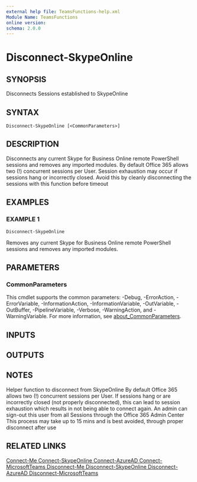```yaml
---
external help file: TeamsFunctions-help.xml
Module Name: TeamsFunctions
online version:
schema: 2.0.0
---
```


# Disconnect-SkypeOnline

## SYNOPSIS
Disconnects Sessions established to SkypeOnline

## SYNTAX

```
Disconnect-SkypeOnline [<CommonParameters>]
```

## DESCRIPTION
Disconnects any current Skype for Business Online remote PowerShell sessions and removes any imported modules.
By default Office 365 allows two (!) concurrent sessions per User.
Session exhaustion may occur if sessions hang or incorrectly closed.
Avoid this by cleanly disconnecting the sessions with this function before timeout

## EXAMPLES

### EXAMPLE 1
```
Disconnect-SkypeOnline
```

Removes any current Skype for Business Online remote PowerShell sessions and removes any imported modules.

## PARAMETERS

### CommonParameters
This cmdlet supports the common parameters: -Debug, -ErrorAction, -ErrorVariable, -InformationAction, -InformationVariable, -OutVariable, -OutBuffer, -PipelineVariable, -Verbose, -WarningAction, and -WarningVariable. For more information, see [about_CommonParameters](http://go.microsoft.com/fwlink/?LinkID=113216).

## INPUTS

## OUTPUTS

## NOTES
Helper function to disconnect from SkypeOnline
By default Office 365 allows two (!) concurrent sessions per User.
If sessions hang or are incorrectly closed (not properly disconnected),
this can lead to session exhaustion which results in not being able to connect again.
An admin can sign-out this user from all Sessions through the Office 365 Admin Center
This process may take up to 15 mins and is best avoided, through proper disconnect after use

## RELATED LINKS

[Connect-Me
Connect-SkypeOnline
Connect-AzureAD
Connect-MicrosoftTeams
Disconnect-Me
Disconnect-SkypeOnline
Disconnect-AzureAD
Disconnect-MicrosoftTeams]()

